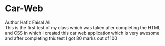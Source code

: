 # Car-Web
Author Hafiz Faisal Ali
<br>
This is the first test of my class which was taken after completing the HTML and CSS in which I created this car web application which is very awesome and after completing this test I got 80 marks out of 100

